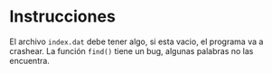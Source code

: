 # Instrucciones
El archivo `index.dat` debe tener algo, si esta vacio, el programa va a crashear.
La función `find()` tiene un bug, algunas palabras no las encuentra.
